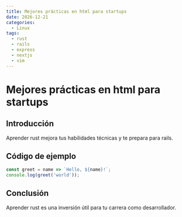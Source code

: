 ```yaml
---
title: Mejores prácticas en html para startups
date: 2026-12-21
categories:
  - Linux
tags:
  - rust
  - rails
  - express
  - nextjs
  - vim
---
```


# Mejores prácticas en html para startups

## Introducción

Aprender rust mejora tus habilidades técnicas y te prepara para rails.

## Código de ejemplo

```javascript
const greet = name => `Hello, ${name}!`;
console.log(greet('world'));
```

## Conclusión

Aprender rust es una inversión útil para tu carrera como desarrollador.